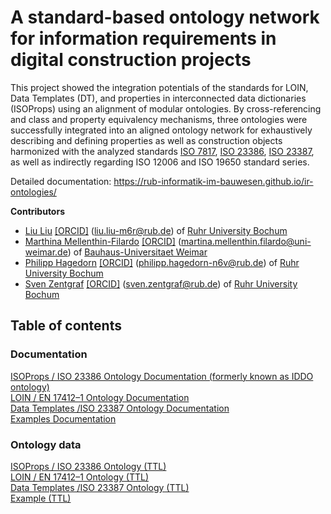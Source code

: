 # A standard-based ontology network for information requirements in digital construction projects

This project showed the integration potentials of the standards for LOIN, Data Templates (DT), and properties in interconnected data dictionaries (ISOProps) using an alignment of modular ontologies. 
                By cross-referencing and class and property equivalency mechanisms, three ontologies were successfully integrated into an aligned ontology network for exhaustively describing and
                defining properties as well as construction objects harmonized with the analyzed standards <a href="https://www.iso.org/standard/82914.html" target="_blank">ISO&nbsp;7817</a>, <a href="https://www.iso.org/standard/75401.html" target="_blank">ISO&nbsp;23386</a>, <a href="https://www.iso.org/standard/75403.html" target="_blank">ISO&nbsp;23387</a>, as well as indirectly regarding ISO&nbsp;12006 and ISO&nbsp;19650 standard series.

Detailed documentation: https://rub-informatik-im-bauwesen.github.io/ir-ontologies/

 **Contributors**
  * [Liu Liu](https://orcid.org/0000-0001-5907-7609)
    [[ORCID]](https://orcid.org/0000-0001-5907-7609)
    (<liu.liu-m6r@rub.de></a>) of [Ruhr University Bochum](https://www.inf.bi.ruhr-uni-bochum.de/iib/lehrstuhl/mitarbeiter/liu_liu.html.en)
  * [Marthina Mellenthin-Filardo](https://orcid.org/0000-0001-7759-7579)
    [[ORCID]](https://orcid.org/0000-0001-7759-7579)
    (<martina.mellenthin.filardo@uni-weimar.de></a>) of [Bauhaus-Universitaet Weimar](https://www.uni-weimar.de/en/civil-engineering/chairs/construction-engineering-and-management/people/martina-mellenthin-filardo-msc/)
  * [Philipp Hagedorn](https://orcid.org/0000-0002-6249-243X)
    [[ORCID]](https://orcid.org/0000-0002-6249-243X)
    (<philipp.hagedorn-n6v@rub.de></a>) of [Ruhr University Bochum](https://www.inf.bi.ruhr-uni-bochum.de/iib/lehrstuhl/mitarbeiter/philipp_hagedorn.html.en)
  * [Sven Zentgraf](https://orcid.org/0000-0001-6058-7614)
    [[ORCID]](https://orcid.org/0000-0001-6058-7614)
    (<sven.zentgraf@rub.de></a>) of [Ruhr University Bochum](https://www.inf.bi.ruhr-uni-bochum.de/iib/lehrstuhl/mitarbeiter/sven_zentgraf.html.en)

## Table of contents
### Documentation

[ISOProps / ISO 23386 Ontology Documentation (formerly known as IDDO ontology)](/isoprops/isoprops.md)   
[LOIN / EN 17412–1 Ontology Documentation](/loin/loin.md)   
[Data Templates /ISO 23387 Ontology Documentation](/dt/dt.md)   
[Examples Documentation](examples/loin-dt-iddo.md)   


### Ontology data
[ISOProps / ISO 23386 Ontology (TTL)](/isoprops/isoprops.ttl)   
[LOIN / EN 17412–1 Ontology (TTL)](/loin/loin.ttl)   
[Data Templates /ISO 23387 Ontology (TTL)](/dt/dt.ttl)   
[Example (TTL)](/examples//loin-dt-iddo.ttl)   

